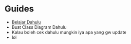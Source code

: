 # Guides

- [Belajar Dahulu](https://www.youtube.com/watch?v=OEWXbpUMODk)
- Buat Class Diagram Dahulu
- Kalau boleh cek dahulu mungkin iya apa yang gw update
- lol
